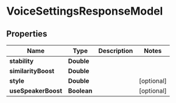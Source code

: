

# VoiceSettingsResponseModel


## Properties

| Name | Type | Description | Notes |
|------------ | ------------- | ------------- | -------------|
|**stability** | **Double** |  |  |
|**similarityBoost** | **Double** |  |  |
|**style** | **Double** |  |  [optional] |
|**useSpeakerBoost** | **Boolean** |  |  [optional] |




